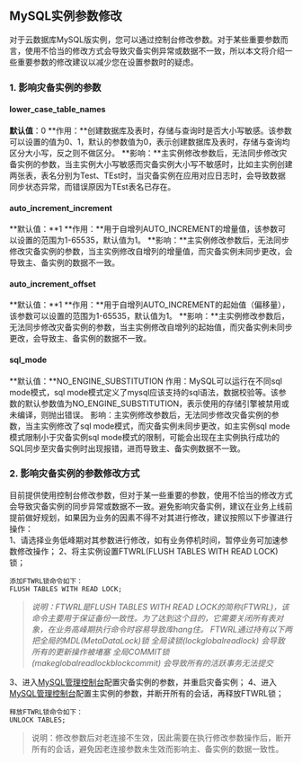 
## MySQL实例参数修改
对于云数据库MySQL版实例，您可以通过控制台修改参数。对于某些重要参数而言，使用不恰当的修改方式会导致灾备实例异常或数据不一致，所以本文将介绍一些重要参数的修改建议以减少您在设置参数时的疑虑。


### 1. 影响灾备实例的参数

#### lower_case_table_names
**默认值**：0
**作用：**创建数据库及表时，存储与查询时是否大小写敏感。该参数可以设置的值为0、1，默认的参数值为0，表示创建数据库及表时，存储与查询均区分大小写，反之则不做区分。
**影响：**主实例修改参数后，无法同步修改灾备实例的参数，当主实例大小写敏感而灾备实例大小写不敏感时，比如主实例创建两张表，表名分别为Test、TEst时，当灾备实例在应用对应日志时，会导致数据同步状态异常，而错误原因为TEst表名已存在。



#### auto_increment_increment
**默认值：**1
**作用：**用于自增列AUTO_INCREMENT的增量值，该参数可以设置的范围为1-65535，默认值为1。
**影响：**主实例修改参数后，无法同步修改灾备实例的参数，当主实例修改自增列的增量值，而灾备实例未同步更改，会导致主、备实例的数据不一致。
#### auto_increment_offset
**默认值：**1
**作用：**用于自增列AUTO_INCREMENT的起始值（偏移量），该参数可以设置的范围为1-65535，默认值为1。
**影响：**主实例修改参数后，无法同步修改灾备实例的参数，当主实例修改自增列的起始值，而灾备实例未同步更改，会导致主、备实例的数据不一致。
#### sql_mode
**默认值：**NO_ENGINE_SUBSTITUTION
作用：MySQL可以运行在不同sql mode模式，sql mode模式定义了mysql应该支持的sql语法，数据校验等。该参数的默认参数值为NO_ENGINE_SUBSTITUTION，表示使用的存储引擎被禁用或未编译，则抛出错误。
影响：主实例修改参数后，无法同步修改灾备实例的参数，当主实例修改了sql mode模式，而灾备实例未同步更改，如主实例sql mode模式限制小于灾备实例sql mode模式的限制，可能会出现在主实例执行成功的SQL同步至灾备实例时出现报错，进而导致主、备实例数据不一致。

### 2. 影响灾备实例的参数修改方式
目前提供使用控制台修改参数，但对于某一些重要的参数，使用不恰当的修改方式会导致灾备实例的同步异常或数据不一致。避免影响灾备实例，建议在业务上线前提前做好规划，如果因为业务的因素不得不对其进行修改，建议按照以下步骤进行操作：<br>
1、请选择业务低峰期对其参数进行修改，如有业务停机时间，暂停业务可加速参数修改操作；
2、将主实例设置FTWRL(FLUSH TABLES WITH READ LOCK)锁；

`添加FTWRL锁命令如下：`<br>
`FLUSH TABLES WITH READ LOCK;`

> *说明：FTWRL是FLUSH TABLES WITH READ LOCK的简称(FTWRL)，该命令主要用于保证备份一致性。为了达到这个目的，它需要关闭所有表对象，在业务高峰期执行命令时容易导致库hang住。 FTWRL通过持有以下两把全局的MDL(MetaDataLock)锁*
 *全局读锁(lockglobalreadlock) 会导致所有的更新操作被堵塞*
 *全局COMMIT锁(makeglobalreadlockblockcommit) 会导致所有的活跃事务无法提交*


3、进入<a href="https://console.cloud.tencent.com/" target="_blank">MySQL管理控制台</a>配置灾备实例的参数，并重启灾备实例；
4、进入<a href="https://console.cloud.tencent.com/" target="_blank">MySQL管理控制台</a>配置主实例的参数，并断开所有的会话，再释放FTWRL锁；

`释放FTWRL锁命令如下：`<br>
`UNLOCK TABLES;`

>  说明：修改参数后对老连接不生效，因此需要在执行修改参数操作后，断开所有的会话，避免因老连接参数未生效而影响主、备实例的数据一致性。












